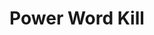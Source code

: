 ---
title: "Power Word Kill"
permalink: /spells/power-word-kill/
tags:
  - Spell
  - 9th Level
  - Enchantment
available_for:
  - Bard
  - Sorcerer
  - Warlock
  - Wizard
level: "9th Level"
school: "Enchantment"
range: "60 ft"
comp:
  - V
description: |
  You utter a word of power that can compel one creature you can see within range to die instantly. If the creature you choose has 100 hit points or fewer, it dies. Otherwise, the spell has no effect.
excerpt: "You utter a word of power that can compel one creature you can see within range to die instantly."
source: "Basic Rules"
---